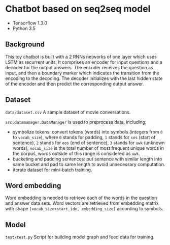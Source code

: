 # Chatbot based on seq2seq model 
+ Tensorflow 1.3.0
+ Python 3.5

## Background
This toy chatbot is built with a 2 RNNs networks of one layer which uses LSTM as recurrent units. 
It comprises an encoder for input questions and a decoder for the output answers. 
The encoder receives the question as input, and then a boundary marker which indicates the 
transition from the encoding to the decoding. The decoder initializes with the last hidden state of 
the encoder and then predict the corresponding output answer.

## Dataset
`data/dataset.csv` A sample dataset of movie conversations.

`src.datamanager.DataManager` is used to preprocess data, including: 
+ symbolize tokens: convert tokens (words) into symbols (integers from `0` to `vocab_size`), where `0` stands
for padding, `1` stands for `sos` (start of sentence), `2` stands for `eos` (end of sentence), `3` stands for
`uwk` (unknown words); `vocab_size` is the total number of most frequent unique words in the corpus, words
outside of this range is considered as `uwk`.
+ bucketing and padding sentences: put sentence with similar length into same bucket and pad to same length
to avoid unnecessary computation.
+ iterate dataset for mini-batch training.

## Word embedding
Word embedding is needed to retrieve each of the words in the question and answer data sets. Word vectors are retrieved
from embedding matrix with shape `[vocab_size+start_idx, embedding_size]` according to symbols. 


## Model
`test/test.py` Script for building model graph and feed data for training.